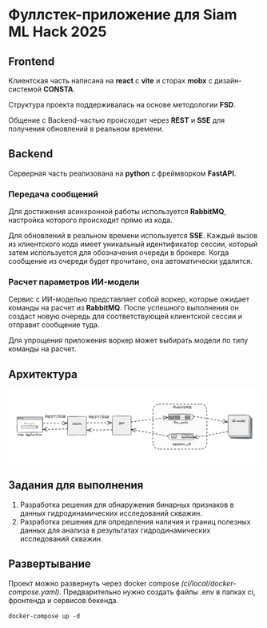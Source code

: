 # Фуллстек-приложение для Siam ML Hack 2025
## Frontend
Клиентская часть написана на **react** с **vite** и сторах **mobx** с дизайн-системой **CONSTA**.

Структура проекта поддерживалась на основе методологии **FSD**.

Общение с Backend-частью происходит через **REST** и **SSE** для получения обновлений в реальном времени.

## Backend
Серверная часть реализована на **python** с фреймворком **FastAPI**.

### Передача сообщений
Для достижения асинхронной работы используется **RabbitMQ**, настройка которого происходит прямо из кода.

Для обновлений в реальном времени используется **SSE**. Каждый вызов из клиентского кода имеет уникальный идентификатор сессии, который затем используется для обозначения очереди в брокере. Когда сообщение из очереди будет прочитано, она автоматически удалится.

### Расчет параметров ИИ-модели
Сервис с ИИ-моделью представляет собой воркер, которые ожидает команды на расчет из **RabbitMQ**. После успешного выполнения он создаст новую очередь для соответствующей клиентской сессии и отправит сообщение туда.

Для упрощения приложения воркер может выбирать модели по типу команды на расчет.


## Архитектура
![](docs/architecture.png)

## Задания для выполнения
1. Разработка решения для обнаружения бинарных признаков в данных гидродинамических исследований скважин.
2. Разработка решения для определения наличия и границ полезных данных для анализа в результатах гидродинамических исследований скважин.

## Развертывание
Проект можно развернуть через docker compose *(ci/local/docker-compose.yaml)*.
Предварительно нужно создать файлы .env в папках ci, фронтенда и сервисов бекенда.
```
docker-compose up -d
```